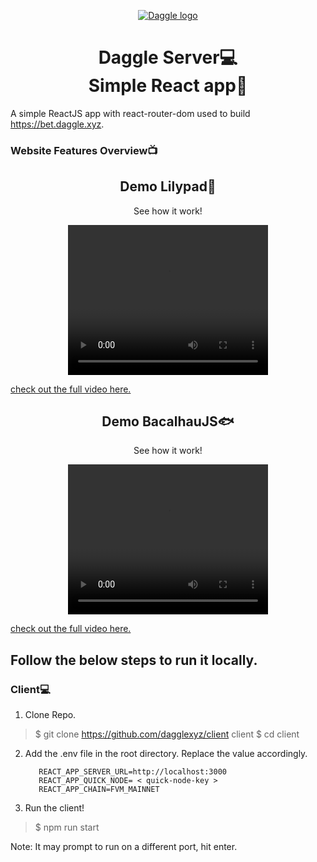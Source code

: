 <p align="center">
  <a href="https://beta.daggle.xyz">
    <img src="https://i.ibb.co/4JLkjfQ/Group-5.png" alt="Daggle logo" />
  </a>
  </p>

<h1 align="center">Daggle Server💻<br>Simple React app🔵</h1>

A simple ReactJS app with react-router-dom used to build https://bet.daggle.xyz.

### Website Features Overview📺
<div align="center">
  <h2>Demo Lilypad🍃</h2>
  <p>See how it work!</p>
<video width="320" height="240" controls>
  <source src="https://github.com/dagglexyz/.github/assets/53221136/f6693936-e68b-4754-83c2-2a5398d8a4ff" type="video/mp4">
</video>
</div>

[check out the full video here.](https://github.com/dagglexyz/.github/assets/53221136/f6693936-e68b-4754-83c2-2a5398d8a4ff)

<div align="center">
  <h2>Demo BacalhauJS🐟</h2>
  <p>See how it work!</p>
<video width="320" height="240" controls>
  <source src="https://github.com/dagglexyz/.github/assets/53221136/f6693936-e68b-4754-83c2-2a5398d8a4ff" type="video/mp4">
</video>
</div>

[check out the full video here.](https://github.com/dagglexyz/.github/assets/53221136/f6693936-e68b-4754-83c2-2a5398d8a4ff)


## **Follow the below steps to run it locally.**
### Client💻

1. Clone Repo.
> $ git clone https://github.com/dagglexyz/client client
>  $ cd client
2. Add the .env file in the root directory. Replace the value accordingly.

		  REACT_APP_SERVER_URL=http://localhost:3000
		  REACT_APP_QUICK_NODE= < quick-node-key >
		  REACT_APP_CHAIN=FVM_MAINNET
	  
4. Run the client!
> $ npm run start

Note: It may prompt to run on a different port, hit enter.
